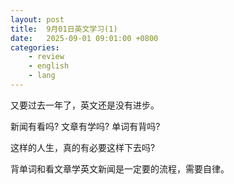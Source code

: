 ```yaml
---
layout: post
title:  9月01日英文学习(1)
date:   2025-09-01 09:01:00 +0800
categories: 
    - review
    - english
    - lang
---
```


又要过去一年了，英文还是没有进步。

新闻有看吗? 文章有学吗? 单词有背吗?

这样的人生，真的有必要这样下去吗?

背单词和看文章学英文新闻是一定要的流程，需要自律。